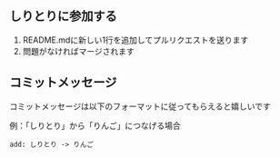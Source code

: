 ## しりとりに参加する

1. README.mdに新しい1行を追加してプルリクエストを送ります
2. 問題がなければマージされます

## コミットメッセージ
コミットメッセージは以下のフォーマットに従ってもらえると嬉しいです


例：「しりとり」から「りんご」につなげる場合

```
add: しりとり -> りんご
```
